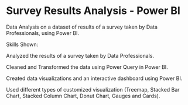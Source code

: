 # Survey Results Analysis - Power BI 
Data Analysis on a dataset of results of a survey taken by Data Professionals, using Power BI.


Skills Shown:

Analyzed the results of a survey taken by Data Professionals.

Cleaned and Transformed the data  using Power Query in Power BI.

Created data visualizations and an interactive dashboard using Power BI.

Used different types of customized visualization (Treemap, Stacked Bar Chart, Stacked Column Chart, Donut Chart, Gauges and Cards).
